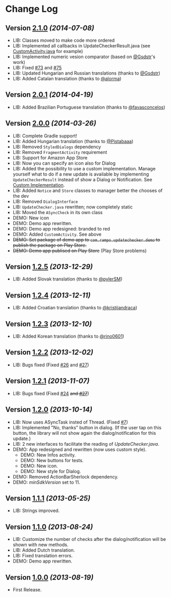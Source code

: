 Change Log
===============================================================================


Version [2.1.0](https://github.com/rampo/UpdateChecker/releases/tag/v2.1.0) *(2014-07-08)*
----------------------------
 * LIB: Classes moved to make code more ordered
 * LIB: Implemented all callbacks in UpdateCheckerResult.java (see [CustomActivity.java](https://github.com/rampo/UpdateChecker/blob/master/demo/src/main/java/com/actionbarsherlock/sample/demos/CustomActivity.java) for example) 
 * LIB: Implemented numeric vesion comparator (based on [@Gsdstr](https://github.com/Gsdstr)'s work)
 * LIB: Fixed [#73](https://github.com/rampo/UpdateChecker/issues/73) and [#75](https://github.com/rampo/UpdateChecker/issues/75) 
 * LIB: Updated Hungarian and Russian translations (thanks to [@Gsdstr](https://github.com/Gsdstr))
 * LIB: Added Catalan translation (thanks to [@alorma](https://github.com/alorma))

Version [2.0.1](https://github.com/rampo/UpdateChecker/releases/tag/v2.0.1) *(2014-04-19)*
----------------------------
 * LIB: Added  Brazilian Portuguese translation (thanks to [@favasconcelos](https://github.com/favasconcelos))

Version [2.0.0](https://github.com/rampo/UpdateChecker/releases/tag/v2.0.0) *(2014-03-26)*
----------------------------
 * LIB: Complete Gradle support!
 * LIB: Added Hungarian translation (thanks to [@Pistabaaa](https://github.com/Pistabaaa))
 * LIB: Removed `StyledDialogs` dependency 
 * LIB: Removed `FragmentActivity` requirement 
 * LIB: Support for Amazon App Store
 * LIB: Now you can specify an icon also for Dialog
 * LIB: Added the possibility to use a custom implementation. Manage yourself what to do if a new update is available  by implementing  `UpdateCheckerResult` instead of show a Dialog or Notification. See [Custom Implementation](https://github.com/rampo/UpdateChecker/blob/master/CUSTOMIZATION.md#custom-implementation).
 * LIB: Added `Notice` and `Store` classes to manager better the chooses of the dev
 * LIB: Removed `DialogInterface` 
 * LIB: `UpdateChecker.java` rewritten; now completely static
 * LIB: Moved the `ASyncCheck` in its own class
 * DEMO: New icon 
 * DEMO: Demo app rewritten.
 * DEMO: Demo app redesigned: branded to red
 * DEMO: Added `CustomActivity`. See above
 * <del>DEMO: Set package of demo app to `com.rampo.updatechecker.demo` to publish the package on Play Store.</del>
 * <del>DEMO: Demo app publised on Play Store</del> (Play Store problems)
 
Version [1.2.5](https://github.com/rampo/UpdateChecker/releases/tag/v1.2.5) *(2013-12-29)*
----------------------------
 * LIB: Added Slovak translation (thanks to [@pylerSM](https://github.com/pylerSM))
 
Version [1.2.4](https://github.com/rampo/UpdateChecker/releases/tag/v1.2.4) *(2013-12-11)*
----------------------------
 * LIB: Added Croatian translation (thanks to [@kristijandraca](https://github.com/kristijandraca))
 
Version [1.2.3](https://github.com/rampo/UpdateChecker/releases/tag/v1.2.3) *(2013-12-10)*
----------------------------
 * LIB: Added Korean translation (thanks to [@rino0601](https://github.com/rino0601))
 
Version [1.2.2](https://github.com/rampo/UpdateChecker/releases/tag/v1.2.2) *(2013-12-02)*
----------------------------
 * LIB: Bugs fixed (Fixed [#26](https://github.com/rampo/UpdateChecker/issues/26) and [#27](https://github.com/rampo/UpdateChecker/issues/27))
 
Version [1.2.1](https://github.com/rampo/UpdateChecker/releases/tag/v1.2.1) *(2013-11-07)*
----------------------------
 * LIB: Bugs fixed (Fixed [#24](https://github.com/rampo/UpdateChecker/issues/24) <del>and </del>[<del>#27</del>](https://github.com/rampo/UpdateChecker/issues/27))

Version [1.2.0](https://github.com/rampo/UpdateChecker/releases/tag/v1.2.0) *(2013-10-14)*
----------------------------
 * LIB: Now uses ASyncTask insted of Thread. (Fixed [#7](https://github.com/rampo/UpdateChecker/issues/7))
 * LIB: Implemented "No, thanks" button in dialog. (If the user tap on this button, the library will not show again the dialog/notification for this update.)
 * LIB: 2 new interfaces to facilitate the reading of *UpdateChecker.java*.
 * DEMO: App redesigned and rewritten (now uses custom style).
	* DEMO: New Infos activity.
	* DEMO: New buttons for tests.
	* DEMO: New icon.
 	* DEMO: New style for Dialog.
 * DEMO: Removed ActionBarSherlock dependency.
 * DEMO: *minSdkVersion* set to 11.

Version [1.1.1](https://github.com/rampo/UpdateChecker/releases/tag/v1.1.1) *(2013-05-25)*
----------------------------
 * LIB: Strings improved.
 
Version [1.1.0](https://github.com/rampo/UpdateChecker/releases/tag/v1.1.0) *(2013-08-24)*
----------------------------
* LIB: Customize the number of checks after the dialog/notification will be shown with new methods.
* LIB: Added Dutch translation.
* LIB: Fixed translation errors.
* DEMO: Demo app rewritten.
 
Version [1.0.0](https://github.com/rampo/UpdateChecker/releases/tag/v1.0.0) *(2013-08-19)*
----------------------------
 * First Release.
